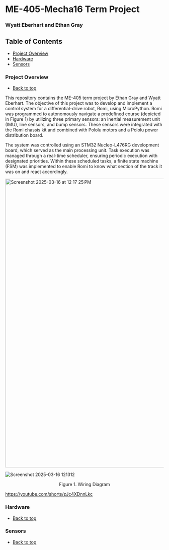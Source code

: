 # ME-405-Mecha16 Term Project
### Wyatt Eberhart and Ethan Gray

## Table of Contents
- [Project Overview](#projectoverview)
- [Hardware](#hardware)
- [Sensors](#sensors)

### Project Overview
- [Back to top](#Table-of-Contents)

This repository contains the ME-405 term project by Ethan Gray and Wyatt Eberhart. The objective of this project was to develop and implement a control system for a differential-drive robot, Romi, using MicroPython. Romi was programmed to autonomously navigate a predefined course (depicted in Figure 1) by utilizing three primary sensors: an inertial measurement unit (IMU), line sensors, and bump sensors. These sensors were integrated with the Romi chassis kit and combined with Pololu motors and a Pololu power distribution board.

The system was controlled using an STM32 Nucleo-L476RG development board, which served as the main processing unit. Task execution was managed through a real-time scheduler, ensuring periodic execution with designated priorities. Within these scheduled tasks, a finite state machine (FSM) was implemented to enable Romi to know what section of the track it was on and react accordingly.

<img width="918" alt="Screenshot 2025-03-16 at 12 17 25 PM" src="https://github.com/user-attachments/assets/e54807d6-7c3c-4a50-a7fa-7a1dc3375aac" />


![Screenshot 2025-03-16 121312](https://github.com/user-attachments/assets/e07e3801-c6db-4c03-9c3a-d3de6e2d6846)

<p align="center">
  Figure 1. Wiring Diagram
</p>

https://youtube.com/shorts/zJc4XDnnLkc

### Hardware
- [Back to top](#Table-of-Contents)

### Sensors
- [Back to top](#Table-of-Contents)
